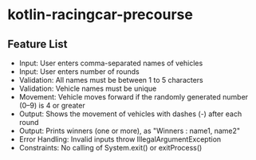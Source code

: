 # kotlin-racingcar-precourse
## Feature List

- Input: User enters comma-separated names of vehicles
- Input: User enters number of rounds
- Validation: All names must be between 1 to 5 characters
- Validation: Vehicle names must be unique
- Movement: Vehicle moves forward if the randomly generated number (0–9) is 4 or greater
- Output: Shows the movement of vehicles with dashes (-) after each round
- Output: Prints winners (one or more), as "Winners : name1, name2"
- Error Handling: Invalid inputs throw IllegalArgumentException
- Constraints: No calling of System.exit() or exitProcess()
